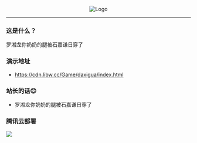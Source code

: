 <p align="center">
    <img src="https://api.libw.cc/api/sucai/lxl_sjq.php" alt="Logo" />
</p>

-------

### 这是什么？

罗湘龙你奶奶的腿被石嘉谦日穿了

### 演示地址

- https://cdn.libw.cc/Game/daxigua/index.html

### 站长的话😊

- 罗湘龙你奶奶的腿被石嘉谦日穿了

### 腾讯云部署

[![](https://main.qcloudimg.com/raw/67f5a389f1ac6f3b4d04c7256438e44f.svg)](https://console.cloud.tencent.com/tcb/env/index?action=CreateAndDeployCloudBaseProject&appUrl=https://github.com/Li-Zi-stu/fucklxlsjq&branch=master)
